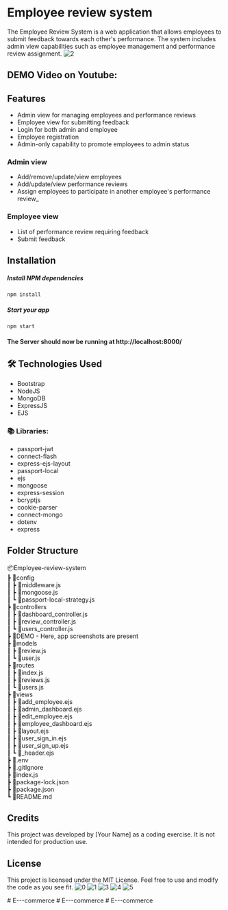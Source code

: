 # Employee review system
The Employee Review System is a web application that allows employees to submit feedback towards each other's performance. The system includes admin view capabilities such as employee management and performance review assignment.
![2](https://github.com/erpankajk4/Employee_Review_System/assets/118353291/ad8fd8a2-2d54-401c-9728-92f9a7f1924b)

## DEMO Video on Youtube:


## Features
- Admin view for managing employees and performance reviews
- Employee view for submitting feedback
- Login for both admin and employee
- Employee registration
- Admin-only capability to promote employees to admin status

### Admin view
- Add/remove/update/view employees
- Add/update/view performance reviews
- Assign employees to participate in another employee's performance review_


### Employee view
- List of performance review requiring feedback
- Submit feedback

## Installation

##### Install NPM dependencies

`npm install`

##### Start your app

`npm start`

#### The Server should now be running at http://localhost:8000/


## 🛠️ Technologies Used
- Bootstrap
- NodeJS
- MongoDB
- ExpressJS
- EJS

### 📚 Libraries:
- passport-jwt
- connect-flash
- express-ejs-layout
- passport-local
- ejs
- mongoose
- express-session
- bcryptjs
- cookie-parser
- connect-mongo
- dotenv
- express

## Folder Structure
📦Employee-review-system<br>
 ┣ 📂config<br>
 ┃ ┣ 📜middleware.js<br>
 ┃ ┣ 📜mongoose.js<br>
 ┃ ┗ 📜passport-local-strategy.js<br>
 ┣ 📂controllers<br>
 ┃ ┣ 📜dashboard_controller.js<br>
 ┃ ┣ 📜review_controller.js<br>
 ┃ ┗ 📜users_controller.js<br>
 ┣ 📂DEMO - Here, app screenshots are present<br>
 ┣ 📂models<br>
 ┃ ┣ 📜review.js<br>
 ┃ ┗ 📜user.js<br>
 ┣ 📂routes<br>
 ┃ ┣ 📜index.js<br>
 ┃ ┣ 📜reviews.js<br>
 ┃ ┗ 📜users.js<br>
 ┣ 📂views<br>
 ┃ ┣ 📜add_employee.ejs<br>
 ┃ ┣ 📜admin_dashboard.ejs<br>
 ┃ ┣ 📜edit_employee.ejs<br>
 ┃ ┣ 📜employee_dashboard.ejs<br>
 ┃ ┣ 📜layout.ejs<br>
 ┃ ┣ 📜user_sign_in.ejs<br>
 ┃ ┣ 📜user_sign_up.ejs<br>
 ┃ ┗ 📜_header.ejs<br>
 ┣ 📜.env<br>
 ┣ 📜.gitIgnore<br>
 ┣ 📜index.js<br>
 ┣ 📜package-lock.json<br>
 ┣ 📜package.json<br>
 ┗ 📜README.md<br>

 ## Credits
This project was developed by [Your Name] as a coding exercise. It is not intended for production use.

## License
This project is licensed under the MIT License. Feel free to use and modify the code as you see fit.
![0](https://github.com/erpankajk4/Employee_Review_System/assets/118353291/5a840a9f-26e6-45cf-8f71-64b1c4f1a2e5)
![1](https://github.com/erpankajk4/Employee_Review_System/assets/118353291/f89bb587-62e1-4bc7-8e88-c4a2453182e3)
![3](https://github.com/erpankajk4/Employee_Review_System/assets/118353291/a356b724-7e0d-40af-9862-54b174736bac)
![4](https://github.com/erpankajk4/Employee_Review_System/assets/118353291/71b96f7b-fc0c-467d-ac54-71272b5f526d)
![5](https://github.com/erpankajk4/Employee_Review_System/assets/118353291/2c06c875-27d9-44da-8588-8df638813404)


#   E - - - c o m m e r c e  
 #   E - - - c o m m e r c e  
 #   E - - - c o m m e r c e  
 